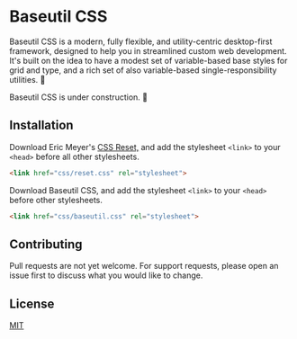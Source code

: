 # Baseutil CSS
Baseutil CSS is a modern, fully flexible, and utility-centric  desktop-first framework, designed to help you in streamlined custom web development. It's built on the idea to have a modest set of variable-based base styles for grid and type, and a rich set of also variable-based single-responsibility utilities. :triangular_ruler:

Baseutil CSS is under construction. :construction:

## Installation
Download Eric Meyer's [CSS Reset,](https://meyerweb.com/eric/tools/css/reset/reset.css) and add the stylesheet `<link>` to your `<head>` before all other stylesheets.
```html
<link href="css/reset.css" rel="stylesheet">
```
Download Baseutil CSS, and add the stylesheet `<link>` to your `<head>` before other stylesheets.
```html
<link href="css/baseutil.css" rel="stylesheet">
```

## Contributing
Pull requests are not yet welcome. For support requests, please open an issue first to discuss what you would like to change.

## License
[MIT](https://github.com/martonlente/baseutil-css/blob/main/LICENSE)
